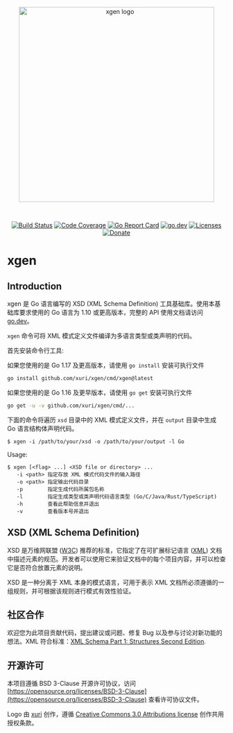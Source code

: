 <p align="center"><img width="450" src="./xgen.svg" alt="xgen logo"></p>

<br>

<p align="center">
    <a href="https://github.com/xuri/xgen/actions?workflow=Go"><img src="https://github.com/xuri/xgen/workflows/Go/badge.svg?branch=master" alt="Build Status"></a>
    <a href="https://codecov.io/gh/xuri/xgen"><img src="https://codecov.io/gh/xuri/xgen/branch/master/graph/badge.svg" alt="Code Coverage"></a>
    <a href="https://goreportcard.com/report/github.com/xuri/xgen"><img src="https://goreportcard.com/badge/github.com/xuri/xgen" alt="Go Report Card"></a>
    <a href="https://pkg.go.dev/github.com/xuri/xgen"><img src="https://img.shields.io/badge/go.dev-reference-007d9c?logo=go&logoColor=white" alt="go.dev"></a>
    <a href="https://opensource.org/licenses/BSD-3-Clause"><img src="https://img.shields.io/badge/license-bsd-orange.svg" alt="Licenses"></a>
    <a href="https://www.paypal.me/xuri"><img src="https://img.shields.io/badge/Donate-PayPal-green.svg" alt="Donate"></a>
</p>

# xgen

## Introduction

xgen 是 Go 语言编写的 XSD (XML Schema Definition) 工具基础库。使用本基础库要求使用的 Go 语言为 1.10 或更高版本，完整的 API 使用文档请访问 [go.dev](https://pkg.go.dev/github.com/xuri/xgen)。

`xgen` 命令可将 XML 模式定义文件编译为多语言类型或类声明的代码。

首先安装命令行工具:

如果您使用的是 Go 1.17 及更高版本，请使用 `go install` 安装可执行文件

```sh
go install github.com/xuri/xgen/cmd/xgen@latest
```

如果您使用的是 Go 1.16 及更早版本，请使用 `go get` 安装可执行文件

```sh
go get -u -v github.com/xuri/xgen/cmd/...
```

下面的命令将遍历 `xsd` 目录中的 XML 模式定义文件，并在 `output` 目录中生成 Go 语言结构体声明代码。

```text
$ xgen -i /path/to/your/xsd -o /path/to/your/output -l Go
```

Usage:

```text
$ xgen [<flag> ...] <XSD file or directory> ...
   -i <path> 指定存放 XML 模式代码文件的输入路径
   -o <path> 指定输出代码目录
   -p        指定生成代码所属包名称
   -l        指定生成类型或类声明代码语言类型 (Go/C/Java/Rust/TypeScript)
   -h        查看此帮助信息并退出
   -v        查看版本号并退出
```

## XSD (XML Schema Definition)

XSD 是万维网联盟 ([W3C](https://www.w3.org)) 推荐的标准，它指定了在可扩展标记语言 ([XML](https://www.w3.org/TR/xml/)) 文档中描述元素的规范。开发者可以使用它来验证文档中的每个项目内容，并可以检查它是否符合放置元素的说明。

XSD 是一种分离于 XML 本身的模式语言，可用于表示 XML 文档所必须遵循的一组规则，并可根据该规则进行模式有效性验证。

## 社区合作

欢迎您为此项目贡献代码，提出建议或问题、修复 Bug 以及参与讨论对新功能的想法。XML 符合标准：[XML Schema Part 1: Structures Second Edition](https://www.w3.org/TR/xmlschema-1/).

## 开源许可

本项目遵循 BSD 3-Clause 开源许可协议，访问 [https://opensource.org/licenses/BSD-3-Clause](https://opensource.org/licenses/BSD-3-Clause) 查看许可协议文件。

Logo 由 [xuri](https://xuri.me) 创作，遵循 [Creative Commons 3.0 Attributions license](http://creativecommons.org/licenses/by/3.0/) 创作共用授权条款。
